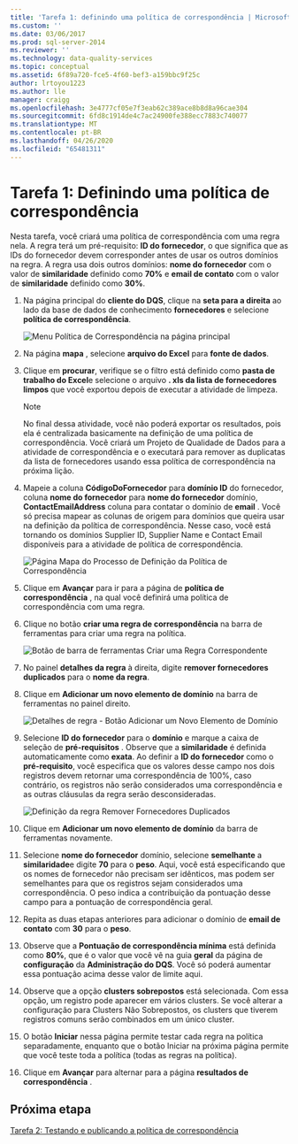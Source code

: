 ```yaml
---
title: 'Tarefa 1: definindo uma política de correspondência | Microsoft Docs'
ms.custom: ''
ms.date: 03/06/2017
ms.prod: sql-server-2014
ms.reviewer: ''
ms.technology: data-quality-services
ms.topic: conceptual
ms.assetid: 6f89a720-fce5-4f60-bef3-a159bbc9f25c
author: lrtoyou1223
ms.author: lle
manager: craigg
ms.openlocfilehash: 3e4777cf05e7f3eab62c389ace8b8d8a96cae304
ms.sourcegitcommit: 6fd8c1914de4c7ac24900fe388ecc7883c740077
ms.translationtype: MT
ms.contentlocale: pt-BR
ms.lasthandoff: 04/26/2020
ms.locfileid: "65481311"
---
```

# <a name="task-1-defining-a-matching-policy"></a>Tarefa 1: Definindo uma política de correspondência
  Nesta tarefa, você criará uma política de correspondência com uma regra nela. A regra terá um pré-requisito: **ID do fornecedor**, o que significa que as IDs do fornecedor devem corresponder antes de usar os outros domínios na regra. A regra usa dois outros domínios: **nome do fornecedor** com o valor de **similaridade** definido como **70%** e **email de contato** com o valor de **similaridade** definido como **30%**.  
  
1.  Na página principal do **cliente do DQS**, clique na **seta para a direita** ao lado da base de dados de conhecimento **fornecedores** e selecione **política de correspondência**.  
  
     ![Menu Política de Correspondência na página principal](../../2014/tutorials/media/et-definingamatchingpolicy-01.jpg "Menu Política de Correspondência na página principal")  
  
2.  Na página **mapa** , selecione **arquivo do Excel** para **fonte de dados**.  
  
3.  Clique em **procurar**, verifique se o filtro está definido como **pasta de trabalho do Excel**e selecione o arquivo **. xls da lista de fornecedores limpos** que você exportou depois de executar a atividade de limpeza.  
  
    > [!NOTE]  
    >  No final dessa atividade, você não poderá exportar os resultados, pois ela é centralizada basicamente na definição de uma política de correspondência. Você criará um Projeto de Qualidade de Dados para a atividade de correspondência e o executará para remover as duplicatas da lista de fornecedores usando essa política de correspondência na próxima lição.  
  
4.  Mapeie a coluna **CódigoDoFornecedor** para **domínio ID** do fornecedor, coluna **nome do fornecedor** para **nome do fornecedor** domínio, **ContactEmailAddress** coluna para contatar o domínio de **email** . Você só precisa mapear as colunas de origem para domínios que queira usar na definição da política de correspondência. Nesse caso, você está tornando os domínios Supplier ID, Supplier Name e Contact Email disponíveis para a atividade de política de correspondência.  
  
     ![Página Mapa do Processo de Definição da Política de Correspondência](../../2014/tutorials/media/et-definingamatchingpolicy-02.jpg "Página Mapa do Processo de Definição da Política de Correspondência")  
  
5.  Clique em **Avançar** para ir para a página de **política de correspondência** , na qual você definirá uma política de correspondência com uma regra.  
  
6.  Clique no botão **criar uma regra de correspondência** na barra de ferramentas para criar uma regra na política.  
  
     ![Botão de barra de ferramentas Criar uma Regra Correspondente](../../2014/tutorials/media/et-definingamatchingpolicy-03.jpg "Botão de barra de ferramentas Criar uma Regra Correspondente")  
  
7.  No painel **detalhes da regra** à direita, digite **remover fornecedores duplicados** para o **nome da regra**.  
  
8.  Clique em **Adicionar um novo elemento de domínio** na barra de ferramentas no painel direito.  
  
     ![Detalhes de regra - Botão Adicionar um Novo Elemento de Domínio](../../2014/tutorials/media/et-definingamatchingpolicy-04.jpg "Detalhes de regra - Botão Adicionar um Novo Elemento de Domínio")  
  
9. Selecione **ID do fornecedor** para o **domínio** e marque a caixa de seleção de **pré-requisitos** . Observe que a **similaridade** é definida automaticamente como **exata**. Ao definir a **ID do fornecedor** como o **pré-requisito**, você especifica que os valores desse campo nos dois registros devem retornar uma correspondência de 100%, caso contrário, os registros não serão considerados uma correspondência e as outras cláusulas da regra serão desconsideradas.  
  
     ![Definição da regra Remover Fornecedores Duplicados](../../2014/tutorials/media/et-definingamatchingpolicy-05.jpg "Definição da regra Remover Fornecedores Duplicados")  
  
10. Clique em **Adicionar um novo elemento de domínio** da barra de ferramentas novamente.  
  
11. Selecione **nome do fornecedor** domínio, selecione **semelhante** a **similaridade**e digite **70** para o **peso**.  Aqui, você está especificando que os nomes de fornecedor não precisam ser idênticos, mas podem ser semelhantes para que os registros sejam considerados uma correspondência. O peso indica a contribuição da pontuação desse campo para a pontuação de correspondência geral.  
  
12. Repita as duas etapas anteriores para adicionar o domínio de **email de contato** com **30** para o **peso**.  
  
13. Observe que a **Pontuação de correspondência mínima** está definida como **80%**, que é o valor que você vê na guia **geral** da página de **configuração** da **Administração do DQS**. Você só poderá aumentar essa pontuação acima desse valor de limite aqui.  
  
14. Observe que a opção **clusters sobrepostos** está selecionada. Com essa opção, um registro pode aparecer em vários clusters. Se você alterar a configuração para Clusters Não Sobrepostos, os clusters que tiverem registros comuns serão combinados em um único cluster.  
  
15. O botão **Iniciar** nessa página permite testar cada regra na política separadamente, enquanto que o botão Iniciar na próxima página permite que você teste toda a política (todas as regras na política).  
  
16. Clique em **Avançar** para alternar para a página **resultados de correspondência** .  
  
## <a name="next-step"></a>Próxima etapa  
 [Tarefa 2: Testando e publicando a política de correspondência](../../2014/tutorials/task-2-testing-and-publishing-the-matching-policy.md)  
  
  
